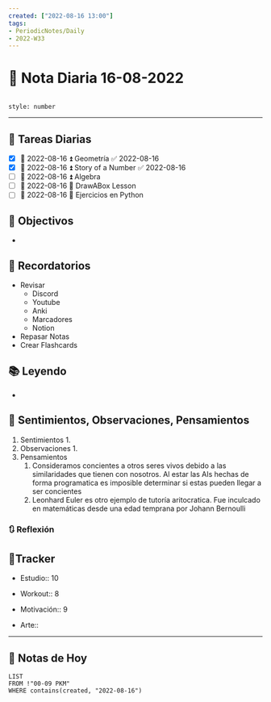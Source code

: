 ```yaml
---
created: ["2022-08-16 13:00"]
tags:
- PeriodicNotes/Daily
- 2022-W33
---
```


# 📅 Nota Diaria 16-08-2022
```toc

style: number

```

---
## 🔷 Tareas Diarias
- [x] 📅 2022-08-16 ⏫ Geometría ✅ 2022-08-16
- [x] 📅 2022-08-16 ⏫ Story of a Number ✅ 2022-08-16
- [ ] 📅 2022-08-16 ⏫ Algebra
- [ ] 📅 2022-08-16 🔼 DrawABox Lesson
- [ ] 📅 2022-08-16 🔽 Ejercicios en Python

## 🎯 Objectivos
- 
## 📕 Recordatorios
- Revisar
	- Discord
	- Youtube
	- Anki
	- Marcadores
	- Notion
- Repasar Notas
- Crear Flashcards

## 📚 Leyendo
- 
## 💬 Sentimientos, Observaciones, Pensamientos 
1. Sentimientos
	1. 
2. Observaciones
	1. 
3. Pensamientos
	1. Consideramos concientes a otros seres vivos debido a las similaridades que tienen con nosotros. Al estar las AIs hechas de forma programatica es imposible determinar si estas pueden llegar a ser concientes
	2. Leonhard Euler es otro ejemplo de tutoría aritocratica. Fue inculcado en matemáticas desde una edad temprana por Johann Bernoulli
### 🔃 Reflexión

## 🔷Tracker

- Estudio:: 10

- Workout:: 8

- Motivación:: 9

- Arte::
---

## 📅 Notas de Hoy
```dataview
LIST 
FROM !"00-09 PKM" 
WHERE contains(created, "2022-08-16")
```